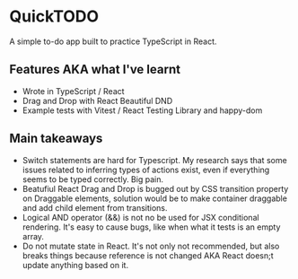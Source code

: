 # QuickTODO

A simple to-do app built to practice TypeScript in React.

## Features AKA what I've learnt

- Wrote in TypeScript / React
- Drag and Drop with React Beautiful DND
- Example tests with Vitest / React Testing Library and happy-dom

## Main takeaways

- Switch statements are hard for Typescript. My research says that some issues related to inferring types of actions exist, even if everything seems to be typed correctly. Big pain.
- Beatufiul React Drag and Drop is bugged out by CSS transition property on Draggable elements, solution would be to make container draggable and add child element from transitions.
- Logical AND operator (&&) is not no be used for JSX conditional rendering. It's easy to cause bugs, like when what it tests is an empty array.
- Do not mutate state in React. It's not only not recommended, but also breaks things because reference is not changed AKA React doesn;t update anything based on it.
